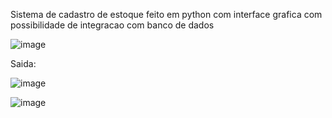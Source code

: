 Sistema de cadastro de estoque feito em python com interface grafica com possibilidade de integracao com banco de dados 



![image](https://user-images.githubusercontent.com/81429731/156203636-7f3d3d96-645d-47ea-ad6e-b716cbb0e7bf.png)


Saida:


![image](https://user-images.githubusercontent.com/81429731/156203322-e3d2e3bd-9a74-4f37-ac15-7f322955d1f7.png)

![image](https://user-images.githubusercontent.com/81429731/156203333-27e7b015-5d88-4ec9-a74b-11a4fc23c67a.png)


